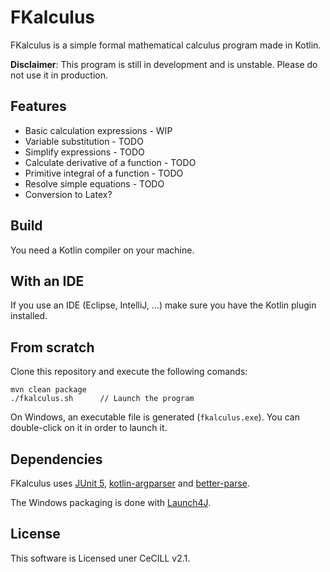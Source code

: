# FKalculus #

FKalculus is a simple formal mathematical calculus program made in Kotlin.

**Disclaimer**: This program is still in development and is unstable.
Please do not use it in production.

## Features ##

- Basic calculation expressions - WIP
- Variable substitution - TODO
- Simplify expressions - TODO
- Calculate derivative of a function - TODO
- Primitive integral of a function - TODO
- Resolve simple equations - TODO
- Conversion to Latex?


## Build ##

You need a Kotlin compiler on your machine.

## With an IDE ##

If you use an IDE (Eclipse, IntelliJ, ...) make sure you have
the Kotlin plugin installed.

## From scratch ##

Clone this repository and execute the following comands:

```
mvn clean package
./fkalculus.sh      // Launch the program
```

On Windows, an executable file is generated (`fkalculus.exe`).
You can double-click on it in order to launch it.

## Dependencies ##

FKalculus uses [JUnit 5](https://github.com/junit-team/junit5/),
[kotlin-argparser](https://github.com/xenomachina/kotlin-argparser)
and [better-parse](https://github.com/h0tk3y/better-parse).

The Windows packaging is done with [Launch4J](http://launch4j.sourceforge.net/).

## License ##

This software is Licensed uner CeCILL v2.1.
